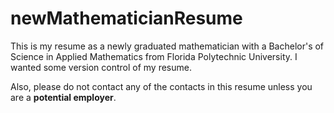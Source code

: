# newMathematicianResume
This is my resume as a newly graduated mathematician with a Bachelor's of Science in Applied Mathematics from Florida Polytechnic University. I wanted some version control of my resume.

Also, please do not contact any of the contacts in this resume unless you are a **potential employer**.
